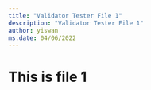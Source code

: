 ```yaml
---
title: "Validator Tester File 1"
description: "Validator Tester File 1"
author: yiswan
ms.date: 04/06/2022
---
```


# This is file 1